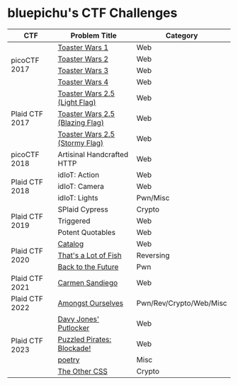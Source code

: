 # bluepichu's CTF Challenges

<table>
	<thead>
		<th>CTF</th>
		<th>Problem Title</th>
		<th>Category</th>
	</thead>
	<tr>
		<td rowspan="4">picoCTF 2017</td>
		<td><a href="./picoctf-2017/tw1">Toaster Wars 1</a></td>
		<td>Web</td>
	</tr>
	<tr>
		<td><a href="./picoctf-2017/tw2">Toaster Wars 2</a></td>
		<td>Web</td>
	</tr>
	<tr>
		<td><a href="./picoctf-2017/tw3">Toaster Wars 3</a></td>
		<td>Web</td>
	</tr>
	<tr>
		<td><a href="./picoctf-2017/tw4">Toaster Wars 4</a></td>
		<td>Web</td>
	</tr>
	<tr>
		<td rowspan="3">Plaid CTF 2017</td>
		<td><a href="./plaidctf-2017/toaster-wars">Toaster Wars 2.5 (Light Flag)</a></td>
		<td>Web</td>
	</tr>
	<tr>
		<td><a href="./plaidctf-2017/toaster-wars">Toaster Wars 2.5 (Blazing Flag)</a></td>
		<td>Web</td>
	</tr>
	<tr>
		<td><a href="./plaidctf-2017/toaster-wars">Toaster Wars 2.5 (Stormy Flag)</a></td>
		<td>Web</td>
	</tr>
	<tr>
		<td>picoCTF 2018</td>
		<td>Artisinal Handcrafted HTTP</td>
		<td>Web</td>
	</tr>
	<tr>
		<td rowspan="3">Plaid CTF 2018</td>
		<td>idIoT: Action</td>
		<td>Web</td>
	</tr>
	<tr>
		<td>idIoT: Camera</td>
		<td>Web</td>
	</tr>
	<tr>
		<td>idIoT: Lights</td>
		<td>Pwn/Misc</td>
	</tr>
	<tr>
		<td rowspan="3">Plaid CTF 2019</td>
		<td>SPlaid Cypress</td>
		<td>Crypto</td>
	</tr>
	<tr>
		<td>Triggered</td>
		<td>Web</td>
	</tr>
	<tr>
		<td>Potent Quotables</td>
		<td>Web</td>
	</tr>
	<tr>
		<td rowspan="3">Plaid CTF 2020</td>
		<td><a href="./plaidctf-2020/catalog">Catalog</a></td>
		<td>Web</td>
	</tr>
	<tr>
		<td><a href="./plaidctf-2020/thats_a_lot_of_fish">That's a Lot of Fish</a></td>
		<td>Reversing</td>
	</tr>
	<tr>
		<td><a href="./plaidctf-2020/back_to_the_future">Back to the Future</a></td>
		<td>Pwn</td>
	</tr>
	<tr>
		<td>Plaid CTF 2021</td>
		<td><a href="./plaidctf-2021/carmen_sandiego">Carmen Sandiego</a></td>
		<td>Web</td>
	</tr>
	<tr>
		<td>Plaid CTF 2022</td>
		<td><a href="./plaidctf-2022/amongst_ourselves">Amongst Ourselves</a></td>
		<td>Pwn/Rev/Crypto/Web/Misc</td>
	</tr>
	<tr>
		<td rowspan="4">Plaid CTF 2023</td>
		<td><a href="./plaidctf-2023/davy_jones_putlocker">Davy Jones' Putlocker</a></td>
		<td>Web</td>
	</tr>
	<tr>
		<td><a href="./plaidctf-2023/puzzled_pirates_blockade">Puzzled Pirates: Blockade!</a></td>
		<td>Web</td>
	</tr>
	<tr>
		<td><a href="./plaidctf-2023/poetry">poetry</a></td>
		<td>Misc</td>
	</tr>
	<tr>
		<td><a href="./plaidctf-2023/the_other_css">The Other CSS</a></td>
		<td>Crypto</td>
	</tr>
</table>
